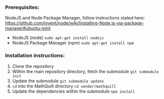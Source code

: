 ### Prerequisites:

NodeJS and Node Package Manager, follow instructions stated here:
https://github.com/joyent/node/wiki/Installing-Node.js-via-package-manager#ubuntu-mint

* NodeJS (node)
    `sudo apt-get install nodejs`
* NodeJS Package Manager (npm)
    `sudo apt-get install npm`

### Installation instructions:

1. Clone the repository
2. Within the main repository directory, fetch the submodule
    `git submodule init`
3. Update the submodule
    `git submodule update`
4. `cd` into the MathQuill directory
    `cd vendor/mathquill`
5. Update the dependencies within the submodule
    `npm install`
